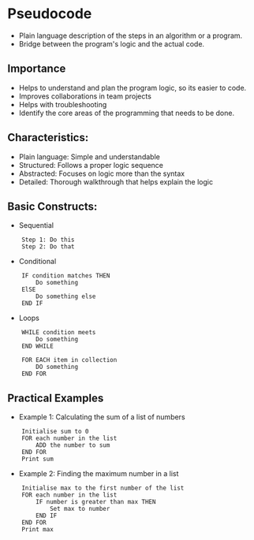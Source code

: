 # Pseudocode
- Plain language description of the steps in an algorithm or a program.
- Bridge between the program's logic and the actual code. 

## Importance
- Helps to understand and plan the program logic, so its easier to code. 
- Improves collaborations in team projects
- Helps with troubleshooting
- Identify the core areas of the programming that needs to be done. 

## Characteristics:
- Plain language: Simple and understandable
- Structured: Follows a proper logic sequence
- Abstracted: Focuses on logic more than the syntax
- Detailed: Thorough walkthrough that helps explain the logic

## Basic Constructs:

- Sequential
```
    Step 1: Do this
    Step 2: Do that
```

- Conditional
```
    IF condition matches THEN
        Do something
    ElSE
        Do something else
    END IF
```

- Loops 
```
    WHILE condition meets
        Do something
    END WHILE
```

```
    FOR EACH item in collection
        DO something
    END FOR
```

## Practical Examples

- Example 1: Calculating the sum of a list of numbers
```
    Initialise sum to 0
    FOR each number in the list
        ADD the number to sum
    END FOR
    Print sum
```

- Example 2: Finding the maximum number in a list
```
    Initialise max to the first number of the list
    FOR each number in the list
        IF number is greater than max THEN
            Set max to number
        END IF
    END FOR
    Print max
```